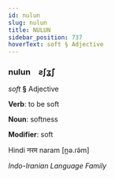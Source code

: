 ```yaml
---
id: nulun
slug: nulun
title: NULUN
sidebar_position: 737
hoverText: soft § Adjective
---
```


### nulun&emsp;<span kind="abugida">ƨʃʓ̃ʃ</span>

*soft* **§** Adjective

**Verb**: to be soft

**Noun**: softness

**Modifier**: soft

Hindi नरम naram [n̪ə.ɾə̃m]

*Indo-Iranian Language Family*